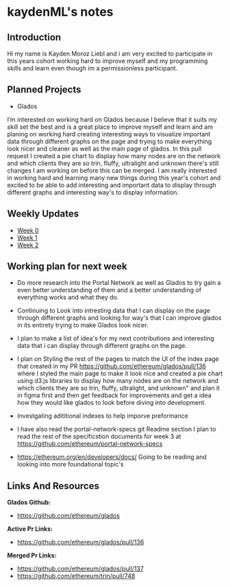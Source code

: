 # kaydenML's notes

## Introduction

Hi my name is Kayden Moroz Liebl and i am very excited to participate in this years cohort working hard to improve myself and my programming skills and learn even though im a permissionless participant.

 

## Planned Projects

- Glados

I’m interested on working hard on Glados because I believe that it suits my skill set the best and is a great place to improve myself and learn and am planing on working hard creating interesting ways to visualize important data through different graphs on the page and trying to make everything look nicer and cleaner as well as the main page of glados. In this pull request I created a pie chart to display how many nodes are on the network and which clients they are so trin, fluffy, ultralight and unknown there's still changes I am working on before this can be merged. I am really interested in working hard and learning many new things during this year's cohort and excited to be able to add interesting and important data to display through different graphs and interesting way's to display information.


## Weekly Updates

- [Week 0](https://hackmd.io/msw-q59mQ1WIEy2s0qwbSQ?view) 
- [Week 1](https://hackmd.io/@v8QYUEqNQI-q90vwuMaJaw/B1fzDR492)
- [Week 2](https://hackmd.io/@v8QYUEqNQI-q90vwuMaJaw/S1t-Tmyon)

## Working plan for next week

- Do more research into the Portal Network as well as Glados to try gain a even better understanding of them and a better understanding of everything works and what they do.


- Continuing to Look into intresting data that I can display on the page through different graphs and looking for way's that I can improve glados in its entirety trying to make Glados look nicer. 

- I plan to make a list of idea's for my next contributions and interesting data that i can display through different graphs on the page.

- I plan on Styling the rest of the pages to match the UI of the index page that created in my PR https://github.com/ethereum/glados/pull/136 where I styled the main page to make it look nice and created a pie chart using d3.js libraries to display how many nodes are on the network and which clients they are so trin, fluffy, ultralight, and unknown" and plan it in figma first and then get feedback for improvements and get a idea how they would like glados to look before diving into development.

- Investgating adititional indexes to help imporve preformance

- I have also read the portal-network-specs git Readme section I plan to read the rest of the specificstion documents for week 3 at https://github.com/ethereum/portal-network-specs 

- https://ethereum.org/en/developers/docs/ Going to be reading and looking into more foundational topic's
## Links And Resources

**Glados Github:**

- https://github.com/ethereum/glados

**Active Pr Links:**

- https://github.com/ethereum/glados/pull/136

**Merged Pr Links:**
- https://github.com/ethereum/glados/pull/137
- https://github.com/ethereum/trin/pull/748
